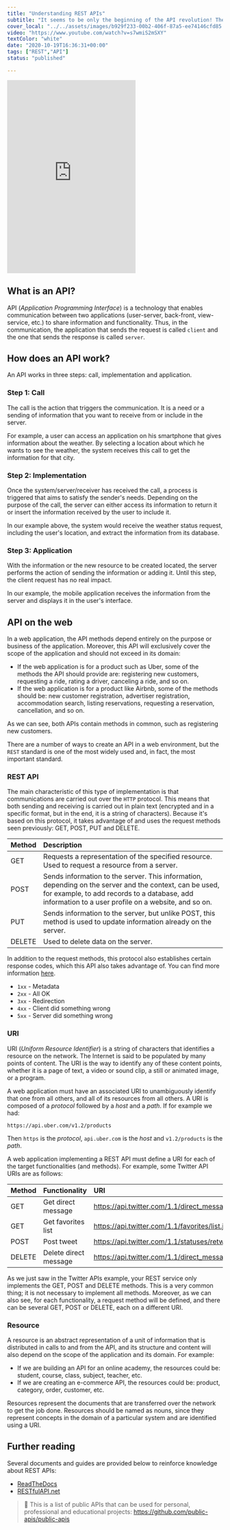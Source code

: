 ```yaml
---
title: "Understanding REST APIs"
subtitle: "It seems to be only the beginning of the API revolution! The path of humanity drives towards the API's architecture. You can learn any language or tool, but this is one of those few specialties that will guarantee you a well paid job for the next 60 years, so get comfortable with REST API. :)"
cover_local: "../../assets/images/b929f233-00b2-406f-87a5-ee74146cfd85.jpeg"
video: "https://www.youtube.com/watch?v=s7wmiS2mSXY"
textColor: "white"
date: "2020-10-19T16:36:31+00:00"
tags: ["REST","API"]
status: "published"

---
```


<iframe height="450" src="https://www.youtube.com/embed/s7wmiS2mSXY" frameborder="0" allow="accelerometer; autoplay; encrypted-media; gyroscope; picture-in-picture" allowfullscreen></iframe>

## What is an API?

API (*Application Programming Interface*) is a technology that enables communication between two applications (user-server, back-front, view-service, etc.) to share information and functionality. Thus, in the communication, the application that sends the request is called `client` and the one that sends the response is called `server`.

## How does an API work?

An API works in three steps: call, implementation and application.

### Step 1: Call
The call is the action that triggers the communication. It is a need or a sending of information that you want to receive from or include in the server.

For example, a user can access an application on his smartphone that gives information about the weather. By selecting a location about which he wants to see the weather, the system receives this call to get the information for that city.

### Step 2: Implementation
Once the system/server/receiver has received the call, a process is triggered that aims to satisfy the sender's needs. Depending on the purpose of the call, the server can either access its information to return it or insert the information received by the user to include it.

In our example above, the system would receive the weather status request, including the user's location, and extract the information from its database.

### Step 3: Application
With the information or the new resource to be created located, the server performs the action of sending the information or adding it. Until this step, the client request has no real impact.

In our example, the mobile application receives the information from the server and displays it in the user's interface.

## API on the web
In a web application, the API methods depend entirely on the purpose or business of the application. Moreover, this API will exclusively cover the scope of the application and should not exceed in its domain:

- If the web application is for a product such as Uber, some of the methods the API should provide are: registering new customers, requesting a ride, rating a driver, canceling a ride, and so on.
- If the web application is for a product like Airbnb, some of the methods should be: new customer registration, advertiser registration, accommodation search, listing reservations, requesting a reservation, cancellation, and so on.

As we can see, both APIs contain methods in common, such as registering new customers.

There are a number of ways to create an API in a web environment, but the `REST` standard is one of the most widely used and, in fact, the most important standard.

### REST API
The main characteristic of this type of implementation is that communications are carried out over the `HTTP` protocol. This means that both sending and receiving is carried out in plain text (encrypted and in a specific format, but in the end, it is a string of characters). Because it's based on this protocol, it takes advantage of and uses the request methods seen previously: GET, POST, PUT and DELETE.

|Method        |Description  |
|:-------------|:----------------|
|GET | Requests a representation of the specified resource. Used to request a resource from a server. |
|POST | Sends information to the server. This information, depending on the server and the context, can be used, for example, to add records to a database, add information to a user profile on a website, and so on. |
|PUT | Sends information to the server, but unlike POST, this method is used to update information already on the server. |
|DELETE | Used to delete data on the server. |

In addition to the request methods, this protocol also establishes certain response codes, which this API also takes advantage of. You can find more information [here](https://developer.mozilla.org/en-US/docs/Web/HTTP/Status).

+ `1xx` - Metadata
+ `2xx` - All OK
+ `3xx` - Redirection
+ `4xx` - Client did something wrong
+ `5xx` - Server did something wrong

### URI
URI (*Uniform Resource Identifier*) is a string of characters that identifies a resource on the network. The Internet is said to be populated by many points of content. The URI is the way to identify any of these content points, whether it is a page of text, a video or sound clip, a still or animated image, or a program.

A web application must have an associated URI to unambiguously identify that one from all others, and all of its resources from all others. A URI is composed of a *protocol* followed by a *host* and a *path*. If for example we had:

```text
https://api.uber.com/v1.2/products
```

Then `https` is the *protocol*, `api.uber.com` is the *host* and `v1.2/products` is the *path*.

A web application implementing a REST API must define a URI for each of the target functionalities (and methods). For example, some Twitter API URIs are as follows:

|Method        |Functionality      |URI     |
|:-------------|:------------------|:-----------|
| GET | Get direct message | https://api.twitter.com/1.1/direct_messages/events/show.json |
| GET | Get favorites list | https://api.twitter.com/1.1/favorites/list.json |
| POST | Post tweet | https://api.twitter.com/1.1/statuses/retweet/:id.json | 
| DELETE | Delete direct message | https://api.twitter.com/1.1/direct_messages/events/destroy.json |

As we just saw in the Twitter APIs example, your REST service only implements the GET, POST and DELETE methods. This is a very common thing; it is not necessary to implement all methods. Moreover, as we can also see, for each functionality, a request method will be defined, and there can be several GET, POST or DELETE, each on a different URI.

### Resource
A resource is an abstract representation of a unit of information that is distributed in calls to and from the API, and its structure and content will also depend on the scope of the application and its domain. For example:

+ If we are building an API for an online academy, the resources could be: student, course, class, subject, teacher, etc.
+ If we are creating an e-commerce API, the resources could be: product, category, order, customer, etc.
  
Resources represent the documents that are transferred over the network to get the job done. Resources should be named as nouns, since they represent concepts in the domain of a particular system and are identified using a URI.

## Further reading
Several documents and guides are provided below to reinforce knowledge about REST APIs:

- [ReadTheDocs](https://restful-api-design.readthedocs.io/en/latest/resources.html)
- [RESTfulAPI.net](https://restfulapi.net/)

> 🔗 This is a list of public APIs that can be used for personal, professional and educational projects: https://github.com/public-apis/public-apis
